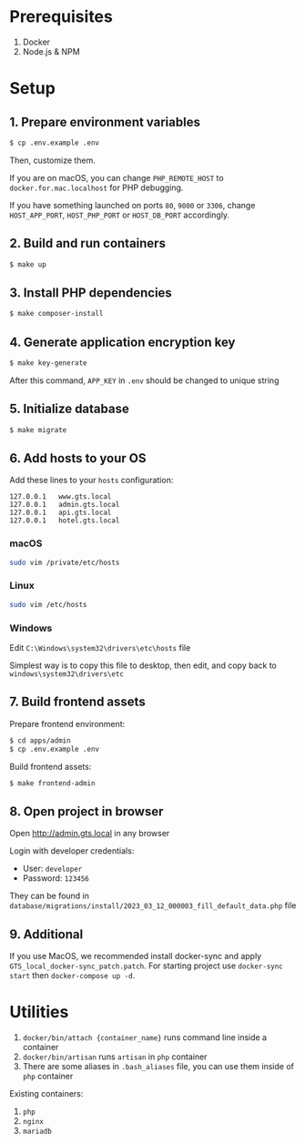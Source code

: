 # Prerequisites

1. Docker
2. Node.js & NPM

# Setup

## 1. Prepare environment variables

```sh
$ cp .env.example .env
```

Then, customize them.

If you are on macOS, you can change `PHP_REMOTE_HOST` to `docker.for.mac.localhost` for PHP debugging.

If you have something launched on ports `80`, `9000` or `3306`, change `HOST_APP_PORT`, `HOST_PHP_PORT` or `HOST_DB_PORT` accordingly.

## 2. Build and run containers

```sh
$ make up
```

## 3. Install PHP dependencies

```sh
$ make composer-install
```

## 4. Generate application encryption key

```sh
$ make key-generate
```

After this command, `APP_KEY` in `.env` should be changed to unique string

## 5. Initialize database

```sh
$ make migrate
```

## 6. Add hosts to your OS

Add these lines to your `hosts` configuration:

```
127.0.0.1	www.gts.local
127.0.0.1	admin.gts.local
127.0.0.1	api.gts.local
127.0.0.1	hotel.gts.local
```

### macOS

```sh
sudo vim /private/etc/hosts
```

### Linux

```sh
sudo vim /etc/hosts
```

### Windows

Edit `C:\Windows\system32\drivers\etc\hosts` file

Simplest way is to copy this file to desktop, then edit, and copy back to `windows\system32\drivers\etc`

## 7. Build frontend assets

Prepare frontend environment:

```sh
$ cd apps/admin
$ cp .env.example .env
```

Build frontend assets:

```sh
$ make frontend-admin
```

## 8. Open project in browser

Open http://admin.gts.local in any browser

Login with developer credentials:

- User: `developer`
- Password: `123456`

They can be found in `database/migrations/install/2023_03_12_000003_fill_default_data.php` file

## 9. Additional

If you use MacOS, we recommended install docker-sync and apply `GTS_local_docker-sync_patch.patch`. For starting project use `docker-sync start` then `docker-compose up -d`.

# Utilities

1. `docker/bin/attach {container_name}` runs command line inside a container
2. `docker/bin/artisan` runs `artisan` in `php` container
3. There are some aliases in `.bash_aliases` file, you can use them inside of `php` container

Existing containers:

1. `php`
2. `nginx`
3. `mariadb`

